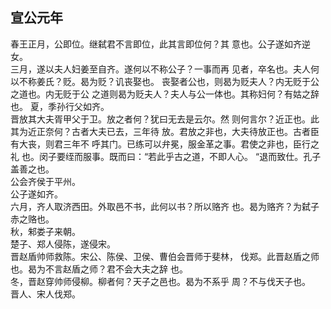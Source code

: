 ## 宣公元年

春王正月，公即位。继弑君不言即位，此其言即位何？其
意也。公子遂如齐逆女。  
三月，遂以夫人妇姜至自齐。遂何以不称公子？一事而再
见者，卒名也。夫人何以不称姜氏？贬。曷为贬？讥丧娶也。
丧娶者公也，则曷为贬夫人？内无贬于公之道也。内无贬于公
之道则曷为贬夫人？夫人与公一体也。其称妇何？有姑之辞也。
夏，季孙行父如齐。  
晋放其大夫胥甲父于卫。放之者何？犹曰无去是云尔。然
则何言尔？近正也。此其为近正奈何？古者大夫已去，三年待
放。君放之非也，大夫待放正也。古者臣有大丧，则君三年不
呼其门。已练可以弁冕，服金革之事。君使之非也，臣行之礼
也。闵子要绖而服事。既而曰：“若此乎古之道，不即人心。
“退而致仕。孔子盖善之也。  
公会齐侯于平州。  
公子遂如齐。  
六月，齐人取济西田。外取邑不书，此何以书？所以赂齐
也。曷为赂齐？为弑子赤之赂也。  
秋，邾娄子来朝。  
楚子、郑人侵陈，遂侵宋。  
晋赵盾帅师救陈。宋公、陈侯、卫侯、曹伯会晋师于斐林，
伐郑。此晋赵盾之师也。曷为不言赵盾之师？君不会大夫之辞
也。  
冬，晋赵穿帅师侵柳。柳者何？天子之邑也。曷为不系乎
周？不与伐天子也。  
晋人、宋人伐郑。  

